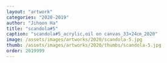 ```yaml
---
layout: "artwork"
categories: "2020-2019"
author: "Jihoon Ha"
title: "scandola#5"
caption: "scandola#5_acrylic,oil on canvas_33×24㎝_2020"
image: /assets/images/artworks/2020/scandola-5.jpg
thumb: /assets/images/artworks/2020/thumbs/scandola-5.jpg
order: 2019999
---
```

